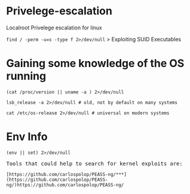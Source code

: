 # Privelege-escalation
Localroot Privelege escalation for linux


`find / -perm -u=s -type f 2>/dev/null` > Exploiting SUID Executables

# Gaining some knowledge of the OS running

```
(cat /proc/version || uname -a ) 2>/dev/null

lsb_release -a 2>/dev/null # old, not by default on many systems

cat /etc/os-release 2>/dev/null # universal on modern systems
```

# Env Info
`(env || set) 2>/dev/null`

<samp>
Tools that could help to search for kernel exploits are:
</samp>

`[https://github.com/carlospolop/PEASS-ng/***](https://github.com/carlospolop/PEASS-ng/)https://github.com/carlospolop/PEASS-ng/`
